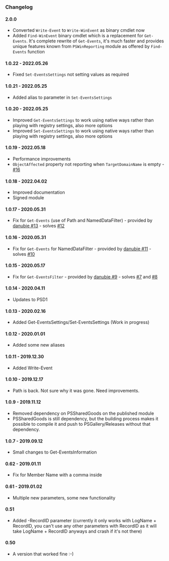 ﻿### Changelog

#### 2.0.0
- Converted `Write-Event` to `Write-WinEvent` as binary cmdlet now
- Added `Find-WinEvent` binary cmdlet which is a replacement for `Get-Events`. It's complete rewrite of `Get-Events`, it's much faster and provides unique features known from `PSWinReporting` module as offered by `Find-Events` function

#### 1.0.22 - 2022.05.26
- Fixed `Set-EventsSettings` not setting values as required

#### 1.0.21 - 2022.05.25
- Added alias to parameter in `Set-EventsSettings`

#### 1.0.20 - 2022.05.25
- Improved `Get-EventsSettings` to work using native ways rather than playing with registry settings, also more options
- Improved `Set-EventsSettings` to work using native ways rather than playing with registry settings, also more options

#### 1.0.19 - 2022.05.18
- Performance improvements
- `ObjectAffected` property not reporting when `TargetDomainName` is empty - [#16](https://github.com/EvotecIT/PSEventViewer/issues/16)
#### 1.0.18 - 2022.04.02
- Improved documentation
- Signed module

#### 1.0.17 - 2020.05.31
- Fix for `Get-Events` (use of Path and NamedDataFilter) - provided by [danubie #13](https://github.com/EvotecIT/PSEventViewer/pull/13) - solves [#12](https://github.com/EvotecIT/PSEventViewer/issues/12)

#### 1.0.16 - 2020.05.31
- Fix for `Get-Events` for NamedDataFilter - provided by [danubie #11](https://github.com/EvotecIT/PSEventViewer/pull/11) - solves [#10](https://github.com/EvotecIT/PSEventViewer/issues/10)

#### 1.0.15 - 2020.05.17
- Fix for `Get-EventsFilter` - provided by [danubie #9](https://github.com/EvotecIT/PSEventViewer/pull/9) - solves [#7](https://github.com/EvotecIT/PSEventViewer/issues/7) and [#8](https://github.com/EvotecIT/PSEventViewer/issues/8)

#### 1.0.14 - 2020.04.11
- Updates to PSD1

#### 1.0.13 - 2020.02.16
- Added Get-EventsSettings/Set-EventsSettings (Work in progress)

#### 1.0.12 - 2020.01.01
- Added some new aliases

#### 1.0.11 - 2019.12.30
- Added Write-Event

#### 1.0.10 - 2019.12.17
- Path is back. Not sure why it was gone. Need improvements.

#### 1.0.9 - 2019.11.12
- Removed dependency on PSSharedGoods on the published module
- PSSharedGoods is still dependency, but the building process makes it possible to compile it and push to PSGallery/Releases without that dependency.

#### 1.0.7 - 2019.09.12
- Small changes to Get-EventsInformation

#### 0.62 - 2019.01.11
- Fix for Member Name with a comma inside

#### 0.61 - 2019.01.02
- Multiple new parameters, some new functionality

#### 0.51
- Added -RecordID parameter (currently it only works with LogName + RecordID, you can't use any other parameters with RecordID as it will take LogName + RecordID anyways and crash if it's not there)

#### 0.50
- A version that worked fine :-)